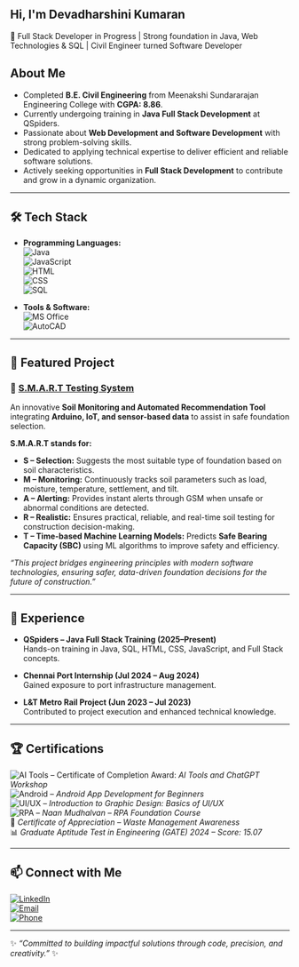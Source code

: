 ## Hi, I'm Devadharshini Kumaran  
🚀 Full Stack Developer in Progress | Strong foundation in Java, Web Technologies & SQL | Civil Engineer turned Software Developer
 
## About Me
- Completed **B.E. Civil Engineering** from Meenakshi Sundararajan Engineering College with **CGPA: 8.86**.
- Currently undergoing training in **Java Full Stack Development** at QSpiders.
- Passionate about **Web Development and Software Development** with strong problem-solving skills.
- Dedicated to applying technical expertise to deliver efficient and reliable software solutions.
- Actively seeking opportunities in **Full Stack Development** to contribute and grow in a dynamic organization.

---

## 🛠 Tech Stack
- **Programming Languages:**  
![Java](https://img.shields.io/badge/Java-%23ED8B00.svg?style=for-the-badge&logo=openjdk&logoColor=white)  
![JavaScript](https://img.shields.io/badge/JavaScript-%23323330.svg?style=for-the-badge&logo=javascript&logoColor=%23F7DF1E)  
![HTML](https://img.shields.io/badge/HTML5-%23E34F26.svg?style=for-the-badge&logo=html5&logoColor=white)  
![CSS](https://img.shields.io/badge/CSS3-%231572B6.svg?style=for-the-badge&logo=css3&logoColor=white)  
![SQL](https://img.shields.io/badge/SQL-%2300f.svg?style=for-the-badge&logo=postgresql&logoColor=white)   

- **Tools & Software:**  
![MS Office](https://img.shields.io/badge/MS%20Office-D83B01?style=for-the-badge&logo=microsoft-office&logoColor=white)  
![AutoCAD](https://img.shields.io/badge/AutoCAD-E51050?style=for-the-badge&logo=autodesk&logoColor=white)  

---

## 📂 Featured Project
### 🌱 [S.M.A.R.T Testing System](https://github.com/your-username/SMART-Testing-System)  
An innovative **Soil Monitoring and Automated Recommendation Tool** integrating **Arduino, IoT, and sensor-based data** to assist in safe foundation selection.

**S.M.A.R.T stands for:**
- **S – Selection:** Suggests the most suitable type of foundation based on soil characteristics.  
- **M – Monitoring:** Continuously tracks soil parameters such as load, moisture, temperature, settlement, and tilt.  
- **A – Alerting:** Provides instant alerts through GSM when unsafe or abnormal conditions are detected.  
- **R – Realistic:** Ensures practical, reliable, and real-time soil testing for construction decision-making.  
- **T – Time-based Machine Learning Models:** Predicts **Safe Bearing Capacity (SBC)** using ML algorithms to improve safety and efficiency.  

*“This project bridges engineering principles with modern software technologies, ensuring safer, data-driven foundation decisions for the future of construction.”*

---

## 💼 Experience
- **QSpiders – Java Full Stack Training (2025–Present)**  
Hands-on training in Java, SQL, HTML, CSS, JavaScript, and Full Stack concepts.  

- **Chennai Port Internship (Jul 2024 – Aug 2024)**  
Gained exposure to port infrastructure management.  

- **L&T Metro Rail Project (Jun 2023 – Jul 2023)**  
Contributed to project execution and enhanced technical knowledge.  

---

## 🏆 Certifications
![AI Tools](https://img.shields.io/badge/AI%20Tools-5D3FD3?style=for-the-badge&logo=artstation&logoColor=white) – Certificate of Completion Award: *AI Tools and ChatGPT Workshop*  
![Android](https://img.shields.io/badge/Android%20App%20Dev-3DDC84?style=for-the-badge&logo=android&logoColor=white) – *Android App Development for Beginners*  
![UI/UX](https://img.shields.io/badge/UI%2FUX%20Design-FF4088?style=for-the-badge&logo=adobe-xd&logoColor=white) – *Introduction to Graphic Design: Basics of UI/UX*  
![RPA](https://img.shields.io/badge/Robotics%20Process%20Automation-4285F4?style=for-the-badge&logo=google&logoColor=white) – *Naan Mudhalvan – RPA Foundation Course*  
🏅 *Certificate of Appreciation – Waste Management Awareness*  
📊 *Graduate Aptitude Test in Engineering (GATE) 2024 – Score: 15.07*  

---

## 📫 Connect with Me
[![LinkedIn](https://img.shields.io/badge/LinkedIn-0A66C2?style=for-the-badge&logo=linkedin&logoColor=white)](https://www.linkedin.com/in/devadharshini-kumaran-46324329b)  
[![Email](https://img.shields.io/badge/Email-D14836?style=for-the-badge&logo=gmail&logoColor=white)](mailto:devadharshinikumaran388@gmail.com)  
[![Phone](https://img.shields.io/badge/Phone-25D366?style=for-the-badge&logo=whatsapp&logoColor=white)](tel:+919080344511)  

---

✨ *“Committed to building impactful solutions through code, precision, and creativity.”* ✨  

